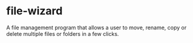 # file-wizard
A file management program that allows a user to move, rename, copy or delete multiple files or folders in a few clicks.
